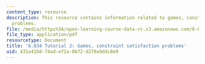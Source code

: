 ```yaml
---
content_type: resource
description: This resource contains information related to games, constraint satisfaction
  problems.
file: /media/https%3A/open-learning-course-data-rc.s3.amazonaws.com/6-034-artificial-intelligence-fall-2010/431e41b074adef2a0b72d270a9ddc8e9_MIT6_034F10_tutor02.pdf
file_type: application/pdf
resourcetype: Document
title: '6.034 Tutorial 2: Games, constraint satisfaction problems'
uid: 431e41b0-74ad-ef2a-0b72-d270a9ddc8e9
---
```

